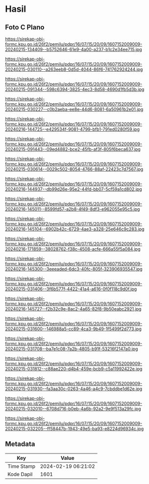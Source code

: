# Hasil

## Foto C Plano

https://sirekap-obj-formc.kpu.go.id/26f2/pemilu/pdpr/16/07/15/20/09/1607152009009-20240215-134409--b5752646-61e9-4a00-a237-b1c2e34ee715.jpg

https://sirekap-obj-formc.kpu.go.id/26f2/pemilu/pdpr/16/07/15/20/09/1607152009009-20240215-030110--a263eeb8-0d5d-4044-86f6-741762924244.jpg

https://sirekap-obj-formc.kpu.go.id/26f2/pemilu/pdpr/16/07/15/20/09/1607152009009-20240215-091344--598c6394-3825-4ec3-8d58-4690d1fb5d3b.jpg

https://sirekap-obj-formc.kpu.go.id/26f2/pemilu/pdpr/16/07/15/20/09/1607152009009-20240215-030227--c0b2aeba-ee8e-44d6-8081-6a50961b2e01.jpg

https://sirekap-obj-formc.kpu.go.id/26f2/pemilu/pdpr/16/07/15/20/09/1607152009009-20240216-144725--e429534f-9081-4799-bfb1-791ed0280f59.jpg

https://sirekap-obj-formc.kpu.go.id/26f2/pemilu/pdpr/16/07/15/20/09/1607152009009-20240215-091443--09ed4882-bce2-45fb-af3f-805f6beca637.jpg

https://sirekap-obj-formc.kpu.go.id/26f2/pemilu/pdpr/16/07/15/20/09/1607152009009-20240215-030614--0029c502-8054-4766-88af-22423c7d7567.jpg

https://sirekap-obj-formc.kpu.go.id/26f2/pemilu/pdpr/16/07/15/20/09/1607152009009-20240216-144937--db99d26e-95e2-44fd-bb07-5cf59a1cd802.jpg

https://sirekap-obj-formc.kpu.go.id/26f2/pemilu/pdpr/16/07/15/20/09/1607152009009-20240216-145011--8599fd57-a2b8-4f49-8df3-e962055e95c5.jpg

https://sirekap-obj-formc.kpu.go.id/26f2/pemilu/pdpr/16/07/15/20/09/1607152009009-20240216-145104--6902b42c-6729-4ae3-a328-25e646c9c283.jpg

https://sirekap-obj-formc.kpu.go.id/26f2/pemilu/pdpr/16/07/15/20/09/1607152009009-20240216-171859--38028762-f38c-4508-acfe-666a55f5a084.jpg

https://sirekap-obj-formc.kpu.go.id/26f2/pemilu/pdpr/16/07/15/20/09/1607152009009-20240216-145300--3eeeaded-6dc3-40fc-805f-323906935547.jpg

https://sirekap-obj-formc.kpu.go.id/26f2/pemilu/pdpr/16/07/15/20/09/1607152009009-20240215-031406--3f6b577f-4422-41a4-a616-0f0f118c9d0f.jpg

https://sirekap-obj-formc.kpu.go.id/26f2/pemilu/pdpr/16/07/15/20/09/1607152009009-20240216-145727--f2b32c9e-8ac2-4a65-82f8-9b50eabc2921.jpg

https://sirekap-obj-formc.kpu.go.id/26f2/pemilu/pdpr/16/07/15/20/09/1607152009009-20240215-031600--146988a5-cc89-4ca3-9b49-1f5499f2d773.jpg

https://sirekap-obj-formc.kpu.go.id/26f2/pemilu/pdpr/16/07/15/20/09/1607152009009-20240215-031708--ba7e1c08-7a2b-4805-b91f-53216f2147a0.jpg

https://sirekap-obj-formc.kpu.go.id/26f2/pemilu/pdpr/16/07/15/20/09/1607152009009-20240215-031812--c88ae220-d4b4-459e-bcb9-c5a11992422e.jpg

https://sirekap-obj-formc.kpu.go.id/26f2/pemilu/pdpr/16/07/15/20/09/1607152009009-20240215-031930--fa3aa30c-0263-4a46-a4c9-7cbddbe1d62e.jpg

https://sirekap-obj-formc.kpu.go.id/26f2/pemilu/pdpr/16/07/15/20/09/1607152009009-20240215-032010--6708d716-b0eb-4a6b-92a2-9e9f513a29fc.jpg

https://sirekap-obj-formc.kpu.go.id/26f2/pemilu/pdpr/16/07/15/20/09/1607152009009-20240215-032205--ff58447b-1943-49e5-ba93-e8224d96934c.jpg


## Metadata

| Key        | Value               |
| ---------- | ------------------- |
| Time Stamp | 2024-02-19 06:21:02 |
| Kode Dapil | 1601                |



